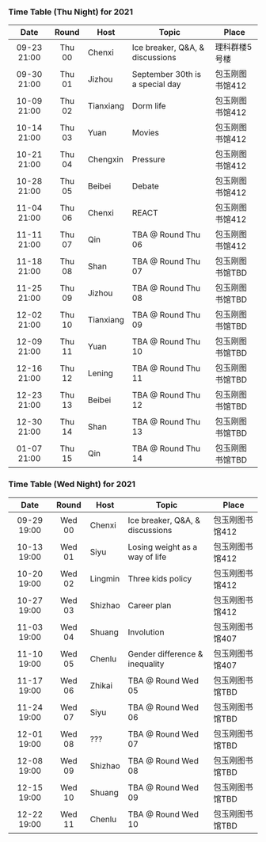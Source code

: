 ### Time Table (Thu Night) for 2021
| Date        | Round  | Host      | Topic                           | Place         |
|:-----------:|:------:|-----------|---------------------------------|---------------|
| 09-23 21:00 | Thu 00 | Chenxi    | Ice breaker, Q&A, & discussions | 理科群楼5号楼   |
| 09-30 21:00 | Thu 01 | Jizhou    | September 30th is a special day | 包玉刚图书馆412 |
| 10-09 21:00 | Thu 02 | Tianxiang | Dorm life                       | 包玉刚图书馆412 |
| 10-14 21:00 | Thu 03 | Yuan      | Movies                          | 包玉刚图书馆412 |
| 10-21 21:00 | Thu 04 | Chengxin  | Pressure                        | 包玉刚图书馆412 |
| 10-28 21:00 | Thu 05 | Beibei    | Debate                          | 包玉刚图书馆412 |
| 11-04 21:00 | Thu 06 | Chenxi    | REACT                           | 包玉刚图书馆412 |
| 11-11 21:00 | Thu 07 | Qin       | TBA @ Round Thu 06              | 包玉刚图书馆412 |
| 11-18 21:00 | Thu 08 | Shan      | TBA @ Round Thu 07              | 包玉刚图书馆TBD |
| 11-25 21:00 | Thu 09 | Jizhou    | TBA @ Round Thu 08              | 包玉刚图书馆TBD |
| 12-02 21:00 | Thu 10 | Tianxiang | TBA @ Round Thu 09              | 包玉刚图书馆TBD |
| 12-09 21:00 | Thu 11 | Yuan      | TBA @ Round Thu 10              | 包玉刚图书馆TBD |
| 12-16 21:00 | Thu 12 | Lening    | TBA @ Round Thu 11              | 包玉刚图书馆TBD |
| 12-23 21:00 | Thu 13 | Beibei    | TBA @ Round Thu 12              | 包玉刚图书馆TBD |
| 12-30 21:00 | Thu 14 | Shan      | TBA @ Round Thu 13              | 包玉刚图书馆TBD |
| 01-07 21:00 | Thu 15 | Qin       | TBA @ Round Thu 14              | 包玉刚图书馆TBD |

### Time Table (Wed Night) for 2021
| Date        | Round  | Host      | Topic                           | Place         |
|:-----------:|:------:|-----------|---------------------------------|---------------|
| 09-29 19:00 | Wed 00 | Chenxi    | Ice breaker, Q&A, & discussions | 包玉刚图书馆412 |
| 10-13 19:00 | Wed 01 | Siyu      | Losing weight as a way of life  | 包玉刚图书馆412 |
| 10-20 19:00 | Wed 02 | Lingmin   | Three kids policy               | 包玉刚图书馆412 |
| 10-27 19:00 | Wed 03 | Shizhao   | Career plan                     | 包玉刚图书馆412 |
| 11-03 19:00 | Wed 04 | Shuang    | Involution                      | 包玉刚图书馆407 |
| 11-10 19:00 | Wed 05 | Chenlu    | Gender difference & inequality  | 包玉刚图书馆407 |
| 11-17 19:00 | Wed 06 | Zhikai    | TBA @ Round Wed 05              | 包玉刚图书馆TBD |
| 11-24 19:00 | Wed 07 | Siyu      | TBA @ Round Wed 06              | 包玉刚图书馆TBD |
| 12-01 19:00 | Wed 08 | ???       | TBA @ Round Wed 07              | 包玉刚图书馆TBD |
| 12-08 19:00 | Wed 09 | Shizhao   | TBA @ Round Wed 08              | 包玉刚图书馆TBD |
| 12-15 19:00 | Wed 10 | Shuang    | TBA @ Round Wed 09              | 包玉刚图书馆TBD |
| 12-22 19:00 | Wed 11 | Chenlu    | TBA @ Round Wed 10              | 包玉刚图书馆TBD |
